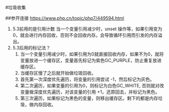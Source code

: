 #垃圾收集

##参开连接
https://www.php.cn/topic/php7/449594.html

1. 5.3前用的是引用计数
    当一个变量引用减少时，unset 操作等，如果引用变为0，就会进行内存回收，否则不会回收内存。会导致循环引用而引发的内存溢出。
2. 5.3后用的标记法？
    1. 当一个变量引用减少时，如果引用为0就直接回收内存，如果不为0，就将变量放进一个缓存区，变量首先标记为紫色GC_PURPLE，防止重复放进缓存区。
    2. 当缓存区慢了之后就开始做垃圾回收。
    3. 首先第一次深度优先遍历，将变量的引用尝试 -1，然后标记为灰色。
    4. 第二次遍历，如果变量的引用为0，则标记为白色GC_WHITE, 否则就对改变量做深度优先遍历，对该变量的引用 +1，还原回去，并标记为黑色。
    5. 第三次遍历，如果标记为黑色的变量，则移出缓存区。剩下的都是内存垃圾，做内存回收。